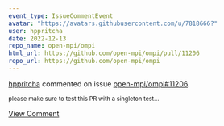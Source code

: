 ```yaml
---
event_type: IssueCommentEvent
avatar: "https://avatars.githubusercontent.com/u/7818666?"
user: hppritcha
date: 2022-12-13
repo_name: open-mpi/ompi
html_url: https://github.com/open-mpi/ompi/pull/11206
repo_url: https://github.com/open-mpi/ompi
---
```


<a href='https://github.com/hppritcha' target='_blank'>hppritcha</a> commented on issue <a href='https://github.com/open-mpi/ompi/pull/11206' target='_blank'>open-mpi/ompi#11206</a>.

<small>please make sure to test this PR with a singleton test...</small>

<a href='https://github.com/open-mpi/ompi/pull/11206' target='_blank'>View Comment</a>